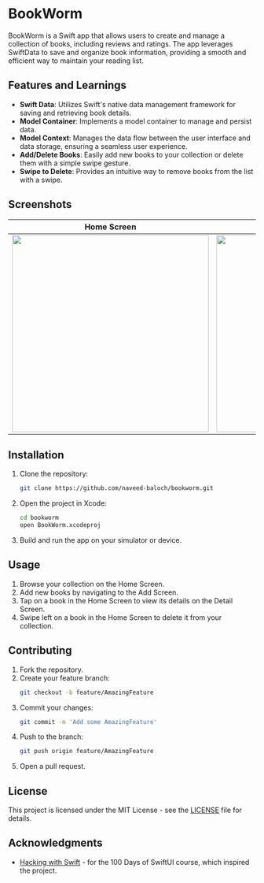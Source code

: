 # BookWorm

BookWorm is a Swift app that allows users to create and manage a collection of books, including reviews and ratings. The app leverages SwiftData to save and organize book information, providing a smooth and efficient way to maintain your reading list.

## Features and Learnings

- **Swift Data**: Utilizes Swift's native data management framework for saving and retrieving book details.
- **Model Container**: Implements a model container to manage and persist data.
- **Model Context**: Manages the data flow between the user interface and data storage, ensuring a seamless user experience.
- **Add/Delete Books**: Easily add new books to your collection or delete them with a simple swipe gesture.
- **Swipe to Delete**: Provides an intuitive way to remove books from the list with a swipe.

## Screenshots
| Home Screen | Mission Detail Screen | Astronaut View |
| :-: | :-: | :-: |
| <img src="https://github.com/user-attachments/assets/e0d37faa-534c-44f1-a5df-2d98ca54ba57" width="400"/> | <img src="https://github.com/user-attachments/assets/cf6fb9d9-83cc-4e3c-afd0-a70382150634" width="400"/> | <img src="https://github.com/user-attachments/assets/b876c01e-a103-4c3d-84eb-fd5e253569ba" width="400"/> |

## Installation

1. Clone the repository:
    ```sh
    git clone https://github.com/naveed-baloch/bookworm.git
    ```
2. Open the project in Xcode:
    ```sh
    cd bookworm
    open BookWorm.xcodeproj
    ```
3. Build and run the app on your simulator or device.

## Usage

1. Browse your collection on the Home Screen.
2. Add new books by navigating to the Add Screen.
3. Tap on a book in the Home Screen to view its details on the Detail Screen.
4. Swipe left on a book in the Home Screen to delete it from your collection.

## Contributing

1. Fork the repository.
2. Create your feature branch:
    ```sh
    git checkout -b feature/AmazingFeature
    ```
3. Commit your changes:
    ```sh
    git commit -m 'Add some AmazingFeature'
    ```
4. Push to the branch:
    ```sh
    git push origin feature/AmazingFeature
    ```
5. Open a pull request.

## License

This project is licensed under the MIT License - see the [LICENSE](LICENSE) file for details.

## Acknowledgments

- [Hacking with Swift](https://www.hackingwithswift.com/100) - for the 100 Days of SwiftUI course, which inspired the project.
